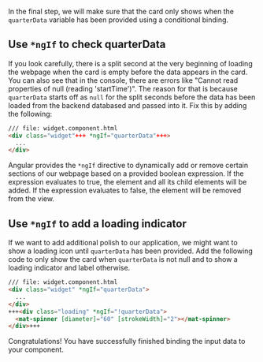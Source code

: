 In the final step, we will make sure that the card only shows when the `quarterData` variable has been provided using a conditional binding.

## Use `*ngIf` to check quarterData

If you look carefully, there is a split second at the very beginning of loading the webpage when the card is empty before the data appears in the card. You can also see that in the console, there are errors like "Cannot read properties of null (reading 'startTime')". The reason for that is because `quarterData` starts off as `null` for the split seconds before the data has been loaded from the backend databased and passed into it. Fix this by adding the following:

```html
/// file: widget.component.html
<div class="widget"+++ *ngIf="quarterData"+++>
  ...
</div>
```

Angular provides the `*ngIf` directive to dynamically add or remove certain sections of our webpage based on a provided boolean expression. If the expression evaluates to true, the element and all its child elements will be added. If the expression evaluates to false, the element will be removed from the view.

## Use `*ngIf` to add a loading indicator

If we want to add additional polish to our application, we might want to show a loading icon until `quarterData` has been provided. Add the following code to only show the card when `quarterData` is not null and to show a loading indicator and label otherwise.

```html
/// file: widget.component.html
<div class="widget" *ngIf="quarterData">
  ...
</div>
+++<div class="loading" *ngIf="!quarterData">
  <mat-spinner [diameter]="60" [strokeWidth]="2"></mat-spinner>
</div>+++
```

Congratulations! You have successfully finished binding the input data to your component.
